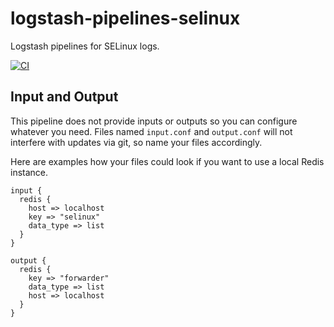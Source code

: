 # logstash-pipelines-selinux
Logstash pipelines for SELinux logs.

[![CI](https://github.com/netways/selinux-logstash-pipeline/workflows/Logstash%20Syntax/badge.svg?event=push)](https://github.com/netways/selinux-logstash-pipeline/actions?query=workflow%3A%22Logstash+Syntax%22)

## Input and Output ##

This pipeline does not provide inputs or outputs so you can configure whatever you need. Files named `input.conf` and `output.conf` will not interfere with updates via git, so name your files accordingly.

Here are examples how your files could look if you want to use a local Redis instance.

```
input {
  redis {
    host => localhost
    key => "selinux"
    data_type => list
  }
}

output {
  redis {
    key => "forwarder"
    data_type => list
    host => localhost
  }
}
```
